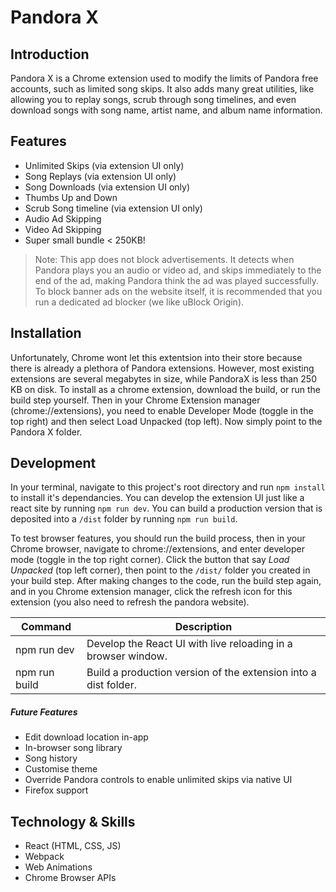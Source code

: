 # Pandora X

## Introduction

Pandora X is a Chrome extension used to modify the limits of Pandora free accounts, such as limited song skips. It also adds many great utilities, like allowing you to replay songs, scrub through song timelines, and even download songs with song name, artist name, and album name information.

## Features

- Unlimited Skips (via extension UI only)
- Song Replays (via extension UI only)
- Song Downloads (via extension UI only)
- Thumbs Up and Down
- Scrub Song timeline (via extension UI only)
- Audio Ad Skipping
- Video Ad Skipping
- Super small bundle < 250KB!

> Note: This app does not block advertisements. It detects when Pandora plays you an audio or video ad, and skips immediately to the end of the ad, making Pandora think the ad was played successfully. To block banner ads on the website itself, it is recommended that you run a dedicated ad blocker (we like uBlock Origin).

## Installation

Unfortunately, Chrome wont let this extentsion into their store because there is already a plethora of Pandora extensions. However, most existing extensions are several megabytes in size, while PandoraX is less than 250 KB on disk. To install as a chrome extension, download the build, or run the build step yourself. Then in your Chrome Extension manager (chrome://extensions), you need to enable Developer Mode (toggle in the top right) and then select Load Unpacked (top left). Now simply point to the Pandora X folder.

## Development

In your terminal, navigate to this project's root directory and run `npm install` to install it's dependancies. You can develop the extension UI just like a react site by running `npm run dev`. You can build a production version that is deposited into a `/dist` folder by running `npm run build`.

To test browser features, you should run the build process, then in your Chrome browser, navigate to chrome://extensions, and enter developer mode (toggle in the top right corner). Click the button that say _Load Unpacked_ (top left corner), then point to the `/dist/` folder you created in your build step. After making changes to the code, run the build step again, and in you Chrome extension manager, click the refresh icon for this extension (you also need to refresh the pandora website).

| Command       | Description                                                     |
| ------------- | --------------------------------------------------------------- |
| npm run dev   | Develop the React UI with live reloading in a browser window.   |
| npm run build | Build a production version of the extension into a dist folder. |

##### Future Features

- Edit download location in-app
- In-browser song library
- Song history
- Customise theme
- Override Pandora controls to enable unlimited skips via native UI
- Firefox support

## Technology & Skills

- React (HTML, CSS, JS)
- Webpack
- Web Animations
- Chrome Browser APIs
